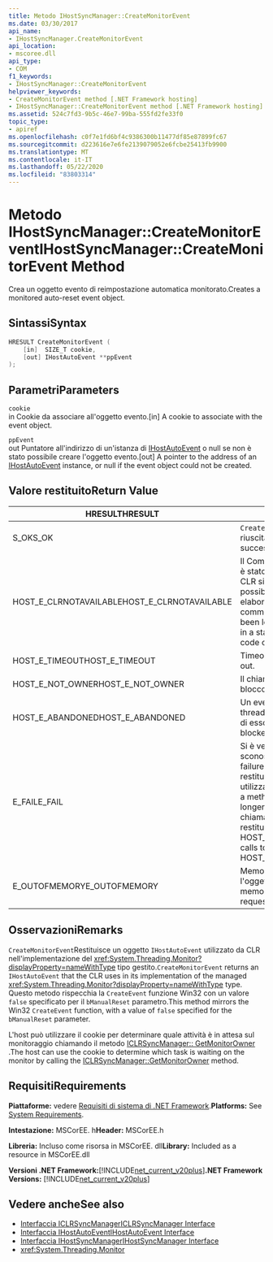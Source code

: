 ```yaml
---
title: Metodo IHostSyncManager::CreateMonitorEvent
ms.date: 03/30/2017
api_name:
- IHostSyncManager.CreateMonitorEvent
api_location:
- mscoree.dll
api_type:
- COM
f1_keywords:
- IHostSyncManager::CreateMonitorEvent
helpviewer_keywords:
- CreateMonitorEvent method [.NET Framework hosting]
- IHostSyncManager::CreateMonitorEvent method [.NET Framework hosting]
ms.assetid: 524c7fd3-9b5c-46e7-99ba-555fd2fe33f0
topic_type:
- apiref
ms.openlocfilehash: c0f7e1fd6bf4c9386300b11477df85e87899fc67
ms.sourcegitcommit: d223616e7e6fe2139079052e6fcbe25413fb9900
ms.translationtype: MT
ms.contentlocale: it-IT
ms.lasthandoff: 05/22/2020
ms.locfileid: "83803314"
---
```

# <a name="ihostsyncmanagercreatemonitorevent-method"></a><span data-ttu-id="7c9e7-102">Metodo IHostSyncManager::CreateMonitorEvent</span><span class="sxs-lookup"><span data-stu-id="7c9e7-102">IHostSyncManager::CreateMonitorEvent Method</span></span>
<span data-ttu-id="7c9e7-103">Crea un oggetto evento di reimpostazione automatica monitorato.</span><span class="sxs-lookup"><span data-stu-id="7c9e7-103">Creates a monitored auto-reset event object.</span></span>  
  
## <a name="syntax"></a><span data-ttu-id="7c9e7-104">Sintassi</span><span class="sxs-lookup"><span data-stu-id="7c9e7-104">Syntax</span></span>  
  
```cpp  
HRESULT CreateMonitorEvent (  
    [in]  SIZE_T cookie,  
    [out] IHostAutoEvent **ppEvent  
);  
```  
  
## <a name="parameters"></a><span data-ttu-id="7c9e7-105">Parametri</span><span class="sxs-lookup"><span data-stu-id="7c9e7-105">Parameters</span></span>  
 `cookie`  
 <span data-ttu-id="7c9e7-106">in Cookie da associare all'oggetto evento.</span><span class="sxs-lookup"><span data-stu-id="7c9e7-106">[in] A cookie to associate with the event object.</span></span>  
  
 `ppEvent`  
 <span data-ttu-id="7c9e7-107">out Puntatore all'indirizzo di un'istanza di [IHostAutoEvent](ihostautoevent-interface.md) o null se non è stato possibile creare l'oggetto evento.</span><span class="sxs-lookup"><span data-stu-id="7c9e7-107">[out] A pointer to the address of an [IHostAutoEvent](ihostautoevent-interface.md) instance, or null if the event object could not be created.</span></span>  
  
## <a name="return-value"></a><span data-ttu-id="7c9e7-108">Valore restituito</span><span class="sxs-lookup"><span data-stu-id="7c9e7-108">Return Value</span></span>  
  
|<span data-ttu-id="7c9e7-109">HRESULT</span><span class="sxs-lookup"><span data-stu-id="7c9e7-109">HRESULT</span></span>|<span data-ttu-id="7c9e7-110">Descrizione</span><span class="sxs-lookup"><span data-stu-id="7c9e7-110">Description</span></span>|  
|-------------|-----------------|  
|<span data-ttu-id="7c9e7-111">S_OK</span><span class="sxs-lookup"><span data-stu-id="7c9e7-111">S_OK</span></span>|<span data-ttu-id="7c9e7-112">`CreateMonitorEvent`la restituzione è riuscita.</span><span class="sxs-lookup"><span data-stu-id="7c9e7-112">`CreateMonitorEvent` returned successfully.</span></span>|  
|<span data-ttu-id="7c9e7-113">HOST_E_CLRNOTAVAILABLE</span><span class="sxs-lookup"><span data-stu-id="7c9e7-113">HOST_E_CLRNOTAVAILABLE</span></span>|<span data-ttu-id="7c9e7-114">Il Common Language Runtime (CLR) non è stato caricato in un processo oppure CLR si trova in uno stato in cui non è possibile eseguire codice gestito o elaborare la chiamata correttamente.</span><span class="sxs-lookup"><span data-stu-id="7c9e7-114">The common language runtime (CLR) has not been loaded into a process, or the CLR is in a state in which it cannot run managed code or process the call successfully.</span></span>|  
|<span data-ttu-id="7c9e7-115">HOST_E_TIMEOUT</span><span class="sxs-lookup"><span data-stu-id="7c9e7-115">HOST_E_TIMEOUT</span></span>|<span data-ttu-id="7c9e7-116">Timeout della chiamata.</span><span class="sxs-lookup"><span data-stu-id="7c9e7-116">The call timed out.</span></span>|  
|<span data-ttu-id="7c9e7-117">HOST_E_NOT_OWNER</span><span class="sxs-lookup"><span data-stu-id="7c9e7-117">HOST_E_NOT_OWNER</span></span>|<span data-ttu-id="7c9e7-118">Il chiamante non è il proprietario del blocco.</span><span class="sxs-lookup"><span data-stu-id="7c9e7-118">The caller does not own the lock.</span></span>|  
|<span data-ttu-id="7c9e7-119">HOST_E_ABANDONED</span><span class="sxs-lookup"><span data-stu-id="7c9e7-119">HOST_E_ABANDONED</span></span>|<span data-ttu-id="7c9e7-120">Un evento è stato annullato mentre un thread bloccato o Fiber era in attesa su di esso.</span><span class="sxs-lookup"><span data-stu-id="7c9e7-120">An event was canceled while a blocked thread or fiber was waiting on it.</span></span>|  
|<span data-ttu-id="7c9e7-121">E_FAIL</span><span class="sxs-lookup"><span data-stu-id="7c9e7-121">E_FAIL</span></span>|<span data-ttu-id="7c9e7-122">Si è verificato un errore irreversibile sconosciuto.</span><span class="sxs-lookup"><span data-stu-id="7c9e7-122">An unknown catastrophic failure occurred.</span></span> <span data-ttu-id="7c9e7-123">Quando un metodo restituisce E_FAIL, CLR non è più utilizzabile all'interno del processo.</span><span class="sxs-lookup"><span data-stu-id="7c9e7-123">When a method returns E_FAIL, the CLR is no longer usable within the process.</span></span> <span data-ttu-id="7c9e7-124">Le chiamate successive ai metodi di hosting restituiscono HOST_E_CLRNOTAVAILABLE.</span><span class="sxs-lookup"><span data-stu-id="7c9e7-124">Subsequent calls to hosting methods return HOST_E_CLRNOTAVAILABLE.</span></span>|  
|<span data-ttu-id="7c9e7-125">E_OUTOFMEMORY</span><span class="sxs-lookup"><span data-stu-id="7c9e7-125">E_OUTOFMEMORY</span></span>|<span data-ttu-id="7c9e7-126">Memoria insufficiente per creare l'oggetto evento richiesto.</span><span class="sxs-lookup"><span data-stu-id="7c9e7-126">Not enough memory was available to create the requested event object.</span></span>|  
  
## <a name="remarks"></a><span data-ttu-id="7c9e7-127">Osservazioni</span><span class="sxs-lookup"><span data-stu-id="7c9e7-127">Remarks</span></span>  
 <span data-ttu-id="7c9e7-128">`CreateMonitorEvent`Restituisce un oggetto `IHostAutoEvent` utilizzato da CLR nell'implementazione del <xref:System.Threading.Monitor?displayProperty=nameWithType> tipo gestito.</span><span class="sxs-lookup"><span data-stu-id="7c9e7-128">`CreateMonitorEvent` returns an `IHostAutoEvent` that the CLR uses in its implementation of the managed <xref:System.Threading.Monitor?displayProperty=nameWithType> type.</span></span> <span data-ttu-id="7c9e7-129">Questo metodo rispecchia la `CreateEvent` funzione Win32 con un valore `false` specificato per il `bManualReset` parametro.</span><span class="sxs-lookup"><span data-stu-id="7c9e7-129">This method mirrors the Win32 `CreateEvent` function, with a value of `false` specified for the `bManualReset` parameter.</span></span>  
  
 <span data-ttu-id="7c9e7-130">L'host può utilizzare il cookie per determinare quale attività è in attesa sul monitoraggio chiamando il metodo [ICLRSyncManager:: GetMonitorOwner](iclrsyncmanager-getmonitorowner-method.md) .</span><span class="sxs-lookup"><span data-stu-id="7c9e7-130">The host can use the cookie to determine which task is waiting on the monitor by calling the [ICLRSyncManager::GetMonitorOwner](iclrsyncmanager-getmonitorowner-method.md) method.</span></span>  
  
## <a name="requirements"></a><span data-ttu-id="7c9e7-131">Requisiti</span><span class="sxs-lookup"><span data-stu-id="7c9e7-131">Requirements</span></span>  
 <span data-ttu-id="7c9e7-132">**Piattaforme:** vedere [Requisiti di sistema di .NET Framework](../../get-started/system-requirements.md).</span><span class="sxs-lookup"><span data-stu-id="7c9e7-132">**Platforms:** See [System Requirements](../../get-started/system-requirements.md).</span></span>  
  
 <span data-ttu-id="7c9e7-133">**Intestazione:** MSCorEE. h</span><span class="sxs-lookup"><span data-stu-id="7c9e7-133">**Header:** MSCorEE.h</span></span>  
  
 <span data-ttu-id="7c9e7-134">**Libreria:** Incluso come risorsa in MSCorEE. dll</span><span class="sxs-lookup"><span data-stu-id="7c9e7-134">**Library:** Included as a resource in MSCorEE.dll</span></span>  
  
 <span data-ttu-id="7c9e7-135">**Versioni .NET Framework:**[!INCLUDE[net_current_v20plus](../../../../includes/net-current-v20plus-md.md)]</span><span class="sxs-lookup"><span data-stu-id="7c9e7-135">**.NET Framework Versions:** [!INCLUDE[net_current_v20plus](../../../../includes/net-current-v20plus-md.md)]</span></span>  
  
## <a name="see-also"></a><span data-ttu-id="7c9e7-136">Vedere anche</span><span class="sxs-lookup"><span data-stu-id="7c9e7-136">See also</span></span>

- [<span data-ttu-id="7c9e7-137">Interfaccia ICLRSyncManager</span><span class="sxs-lookup"><span data-stu-id="7c9e7-137">ICLRSyncManager Interface</span></span>](iclrsyncmanager-interface.md)
- [<span data-ttu-id="7c9e7-138">Interfaccia IHostAutoEvent</span><span class="sxs-lookup"><span data-stu-id="7c9e7-138">IHostAutoEvent Interface</span></span>](ihostautoevent-interface.md)
- [<span data-ttu-id="7c9e7-139">Interfaccia IHostSyncManager</span><span class="sxs-lookup"><span data-stu-id="7c9e7-139">IHostSyncManager Interface</span></span>](ihostsyncmanager-interface.md)
- <xref:System.Threading.Monitor>
